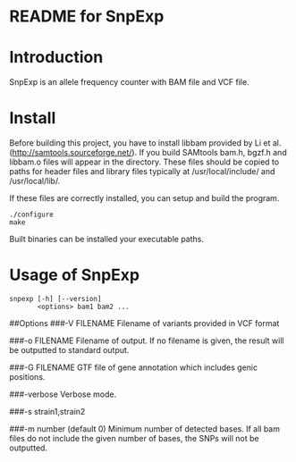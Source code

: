 README for SnpExp
======

# Introduction

SnpExp is an allele frequency counter with BAM file and VCF file.

# Install

Before building this project, you have to install libbam provided by Li et al. (http://samtools.sourceforge.net/). 
If you build SAMtools bam.h, bgzf.h and libbam.o files will appear in the directory.
These files should be copied to paths for header files and library files typically at /usr/local/include/ and /usr/local/lib/.

If these files are correctly installed, you can setup and build the program.

    ./configure
    make

Built binaries can be installed your executable paths.

# Usage of SnpExp

    snpexp [-h] [--version] 
           <options> bam1 bam2 ...

##Options
###-V FILENAME
Filename of variants provided in VCF format

###-o FILENAME
Filename of output. If no filename is given, the result will be outputted to standard output.

###-G FILENAME
GTF file of gene annotation which includes genic positions.

###-verbose
Verbose mode.

###-s strain1,strain2

###-m number (default 0)
Minimum number of detected bases. If all bam files do not include the given number of bases, the SNPs will not be outputted.

	  
